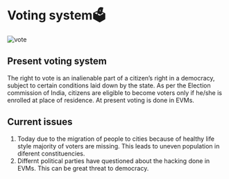 # Voting system🗳️
![vote](https://user-images.githubusercontent.com/48177487/61993848-9b127200-b08f-11e9-9b65-13af48d5a536.jpg)

## Present voting system
The right to vote is an inalienable part of a citizen’s right in a democracy, subject to certain conditions laid down by the state. As per the Election commission of India, citizens are eligible to become voters only if he/she is enrolled at place of residence. At present voting is done in EVMs.

## Current issues
1. Today due to the migration of people to cities because of healthy life style majority of voters are missing. This leads to uneven population in diferent constituencies.
2. Differnt political parties have questioned about the hacking done in EVMs. This can be great threat to democracy.
